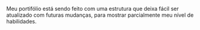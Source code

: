 Meu portifólio está sendo feito com uma estrutura que deixa fácil ser atualizado com futuras mudanças, para mostrar parcialmente meu nível de habilidades.

